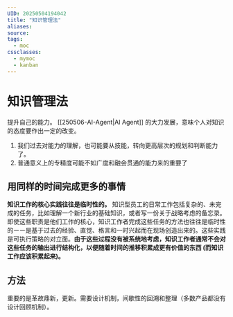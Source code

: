 ```yaml
---
UID: 20250504194042
title: "知识管理法"
aliases: 
source: 
tags:
  - moc
cssclasses:
  - mymoc
  - kanban
---
```

# 知识管理法
提升自己的能力。
[[250506-AI-Agent|AI Agent]] 的大力发展，意味个人对知识的态度要作出一定的改变。
 1. 我们过去对能力的理解，也可能要从技能，转向更高层次的规划和判断能力了。
 2. 普通意义上的专精度可能不如广度和融会贯通的能力来的重要了
## 用同样的时间完成更多的事情
**知识工作的核心实践往往是临时性的。** 知识型员工的日常工作包括复杂的、未完成的任务，比如理解一个新行业的基础知识，或者写一份关于战略考虑的备忘录。即使这些职责是他们工作的核心，知识工作者完成这些任务的方法也往往是临时性的ーー是基于过去的经验、直觉、格言和一时兴起而在现场创造出来的。这些实践是可执行策略的对立面。**由于这些过程没有被系统地考虑，知识工作者通常不会对这些任务的输出进行结构化，以便随着时间的推移积累成更有价值的东西 (而知识工作应该积累起来)。**
## 方法
重要的是革故鼎新，更新。需要设计机制，间歇性的回溯和整理（多数产品都没有设计回顾机制）。
